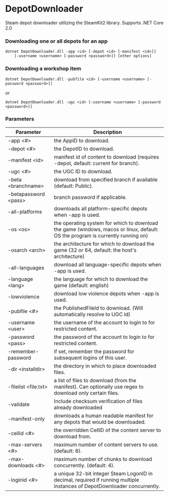 DepotDownloader
===============

Steam depot downloader utilizing the SteamKit2 library. Supports .NET Core 2.0

### Downloading one or all depots for an app
```
dotnet DepotDownloader.dll -app <id> [-depot <id> [-manifest <id>]]
    [-username <username> [-password <password>]] [other options]
```

### Downloading a workshop item
```
dotnet DepotDownloader.dll -pubfile <id> [-username <username> [-password <password>]]
```
or
```
dotnet DepotDownloader.dll -ugc <id> [-username <username> [-password <password>]]
```

### Parameters

Parameter | Description
--------- | -----------
-app \<#>				| the AppID to download.
-depot \<#>				| the DepotID to download.
-manifest \<id>			| manifest id of content to download (requires -depot, default: current for branch).
-ugc \<#>				| the UGC ID to download.
-beta \<branchname>		| download from specified branch if available (default: Public).
-betapassword \<pass>	| branch password if applicable.
-all-platforms			| downloads all platform-specific depots when -app is used.
-os \<os>				| the operating system for which to download the game (windows, macos or linux, default: OS the program is currently running on)
-osarch \<arch>			| the architecture for which to download the game (32 or 64, default: the host's architecture)
-all-languages			| download all language-specific depots when -app is used.
-language \<lang>		| the language for which to download the game (default: english)
-lowviolence			| download low violence depots when -app is used.
-pubfile \<#>			| the PublishedFileId to download. (Will automatically resolve to UGC id)
-username \<user>		| the username of the account to login to for restricted content.
-password \<pass>		| the password of the account to login to for restricted content.
-remember-password		| if set, remember the password for subsequent logins of this user.
-dir \<installdir>		| the directory in which to place downloaded files.
-filelist \<file.txt>	| a list of files to download (from the manifest). Can optionally use regex to download only certain files.
-validate				| Include checksum verification of files already downloaded
-manifest-only			| downloads a human readable manifest for any depots that would be downloaded.
-cellid \<#>			| the overridden CellID of the content server to download from.
-max-servers \<#>		| maximum number of content servers to use. (default: 8).
-max-downloads \<#>		| maximum number of chunks to download concurrently. (default: 4).
-loginid \<#>			| a unique 32-bit integer Steam LogonID in decimal, required if running multiple instances of DepotDownloader concurrently.
